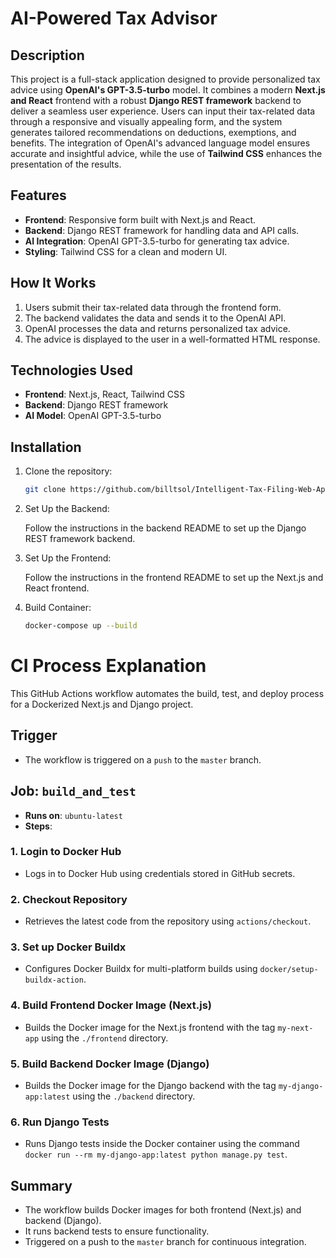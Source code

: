 # AI-Powered Tax Advisor

## Description
This project is a full-stack application designed to provide personalized tax advice using **OpenAI's GPT-3.5-turbo** model. It combines a modern **Next.js and React** frontend with a robust **Django REST framework** backend to deliver a seamless user experience. Users can input their tax-related data through a responsive and visually appealing form, and the system generates tailored recommendations on deductions, exemptions, and benefits. The integration of OpenAI's advanced language model ensures accurate and insightful advice, while the use of **Tailwind CSS** enhances the presentation of the results.

## Features
- **Frontend**: Responsive form built with Next.js and React.
- **Backend**: Django REST framework for handling data and API calls.
- **AI Integration**: OpenAI GPT-3.5-turbo for generating tax advice.
- **Styling**: Tailwind CSS for a clean and modern UI.

## How It Works
1. Users submit their tax-related data through the frontend form.
2. The backend validates the data and sends it to the OpenAI API.
3. OpenAI processes the data and returns personalized tax advice.
4. The advice is displayed to the user in a well-formatted HTML response.

## Technologies Used
- **Frontend**: Next.js, React, Tailwind CSS
- **Backend**: Django REST framework
- **AI Model**: OpenAI GPT-3.5-turbo

## Installation
1. Clone the repository:
   ```bash
   git clone https://github.com/billtsol/Intelligent-Tax-Filing-Web-App.git
   ```

2. Set Up the Backend: 

    Follow the instructions in the backend README to set up the Django REST framework backend.

3. Set Up the Frontend: 
    
    Follow the instructions in the frontend README to set up the Next.js and React frontend.

4. Build Container:
    ```bash
    docker-compose up --build
    ```

# CI Process Explanation

This GitHub Actions workflow automates the build, test, and deploy process for a Dockerized Next.js and Django project.

## Trigger
- The workflow is triggered on a `push` to the `master` branch.

## Job: `build_and_test`
- **Runs on**: `ubuntu-latest`
- **Steps**:

### 1. Login to Docker Hub
- Logs in to Docker Hub using credentials stored in GitHub secrets.

### 2. Checkout Repository
- Retrieves the latest code from the repository using `actions/checkout`.

### 3. Set up Docker Buildx
- Configures Docker Buildx for multi-platform builds using `docker/setup-buildx-action`.

### 4. Build Frontend Docker Image (Next.js)
- Builds the Docker image for the Next.js frontend with the tag `my-next-app` using the `./frontend` directory.

### 5. Build Backend Docker Image (Django)
- Builds the Docker image for the Django backend with the tag `my-django-app:latest` using the `./backend` directory.

### 6. Run Django Tests
- Runs Django tests inside the Docker container using the command `docker run --rm my-django-app:latest python manage.py test`.

## Summary
- The workflow builds Docker images for both frontend (Next.js) and backend (Django).
- It runs backend tests to ensure functionality.
- Triggered on a push to the `master` branch for continuous integration.

